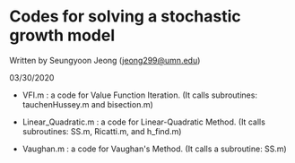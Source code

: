 
# Codes for solving a stochastic growth model   
   
   Written by Seungyoon Jeong (jeong299@umn.edu)        
   
   03/30/2020					                                 

- VFI.m : a code for Value Function Iteration. 
   (It calls subroutines: tauchenHussey.m and bisection.m)

- Linear_Quadratic.m : a code for Linear-Quadratic Method.
   (It calls subroutines: SS.m, Ricatti.m, and h_find.m) 

- Vaughan.m : a code for Vaughan's Method.
   (It calls a subroutine: SS.m) 
